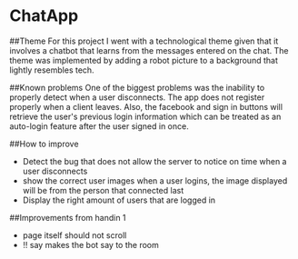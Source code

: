 # ChatApp

##Theme
For this project I went with a technological theme given that it involves a chatbot that learns from the messages entered on the chat.
The theme was implemented by adding a robot picture to a background that lightly resembles tech.

##Known problems
One of the biggest problems was the inability to properly detect when a user disconnects. The app does not register properly when a client leaves.
Also, the facebook and sign in buttons will retrieve the user's previous login information which can be treated as an auto-login feature after the user signed in once.

##How to improve
* Detect the bug that does not allow the server to notice on time when a user disconnects
* show the correct user images when a user logins, the image displayed will be from the person that connected last
* Display the right amount of users that are logged in

##Improvements from handin 1
* page itself should not scroll
* !! say <something> makes the bot say <something> to the room
